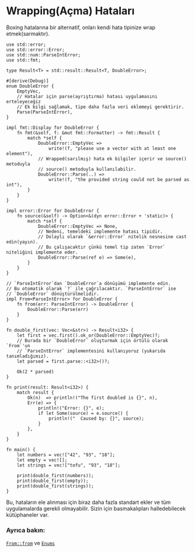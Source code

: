# Wrapping(Açma) Hataları

Boxing hatalarına bir alternatif, onları kendi hata tipinize wrap etmek(sarmaktır).

```rust,editable
use std::error;
use std::error::Error;
use std::num::ParseIntError;
use std::fmt;

type Result<T> = std::result::Result<T, DoubleError>;

#[derive(Debug)]
enum DoubleError {
    EmptyVec,
    // Hatalar için parse(ayrıştırma) hatası uygulamasını erteleyeceğiz
    // Ek bilgi sağlamak, tipe daha fazla veri eklemeyi gerektirir.
    Parse(ParseIntError),
}

impl fmt::Display for DoubleError {
    fn fmt(&self, f: &mut fmt::Formatter) -> fmt::Result {
        match *self {
            DoubleError::EmptyVec =>
                write!(f, "please use a vector with at least one element"),
            // Wrapped(sarılmış) hata ek bilgiler içerir ve source() metoduyla 
            // source() metoduyla kullanılabilir.
            DoubleError::Parse(..) =>
                write!(f, "the provided string could not be parsed as int"),
        }
    }
}

impl error::Error for DoubleError {
    fn source(&self) -> Option<&(dyn error::Error + 'static)> {
        match *self {
            DoubleError::EmptyVec => None,
            // Nedeni, temeldeki implemente hatası tipidir. 
            // Dolaylı olarak `&error::Error` nitelik nesnesine cast edin(yayın). 
            // Bu çalışacaktır çünkü temel tip zaten `Error` niteliğini implemente eder.
            DoubleError::Parse(ref e) => Some(e),
        }
    }
}

// `ParseIntError`dan `DoubleError`a dönüşümü implemente edin.
// Bu otomatik olarak `?` ile çağrılacaktır. `ParseIntError` ise
// `DoubleError` dönüştürülmelidir.
impl From<ParseIntError> for DoubleError {
    fn from(err: ParseIntError) -> DoubleError {
        DoubleError::Parse(err)
    }
}

fn double_first(vec: Vec<&str>) -> Result<i32> {
    let first = vec.first().ok_or(DoubleError::EmptyVec)?;
    // Burada bir `DoubleError` oluşturmak için örtülü olarak `From`'un 
    // `ParseIntError` implementesini kullanıyoruz (yukarıda tanımladığımız).
    let parsed = first.parse::<i32>()?;

    Ok(2 * parsed)
}

fn print(result: Result<i32>) {
    match result {
        Ok(n)  => println!("The first doubled is {}", n),
        Err(e) => {
            println!("Error: {}", e);
            if let Some(source) = e.source() {
                println!("  Caused by: {}", source);
            }
        },
    }
}

fn main() {
    let numbers = vec!["42", "93", "18"];
    let empty = vec![];
    let strings = vec!["tofu", "93", "18"];

    print(double_first(numbers));
    print(double_first(empty));
    print(double_first(strings));
}
```

Bu, hataların ele alınması için biraz daha fazla standart ekler ve tüm uygulamalarda gerekli olmayabilir. Sizin için basmakalıpları halledebilecek kütüphaneler var.

### Ayrıca bakın:

[`From::from`][from] ve [`Enums`][enums]

[from]: https://doc.rust-lang.org/std/convert/trait.From.html
[enums]: ../../custom_types/enum.md
